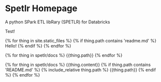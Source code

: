 # Spetlr Homepage

A python SPark ETL libRary (SPETLR) for Databricks

Test!

{% for thing in site.static_files %}
  {% if thing.path contains 'readme.md' %}
    Hello!
  {% endif %}
{% endfor %}


{% for thing in spetlr/docs %}
  {{thing.path}}
{% endfor %}

{% for thing in spetlr/docs %}
  {{thing.content}}
  {% if thing.path contains 'README.md' %}
    {% include_relative thing.path %}
    {{thing.path}}
  {% endif %}
{% endfor %}


